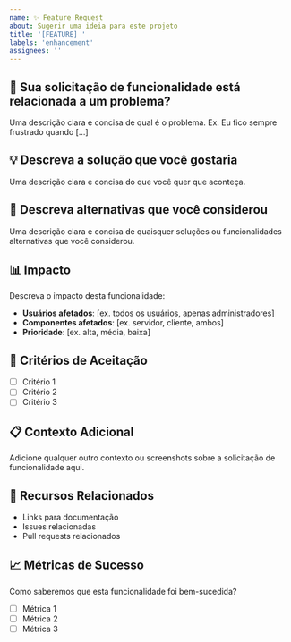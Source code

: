 ```yaml
---
name: ✨ Feature Request
about: Sugerir uma ideia para este projeto
title: '[FEATURE] '
labels: 'enhancement'
assignees: ''
---
```


## 🎯 Sua solicitação de funcionalidade está relacionada a um problema?
Uma descrição clara e concisa de qual é o problema. Ex. Eu fico sempre frustrado quando [...]

## 💡 Descreva a solução que você gostaria
Uma descrição clara e concisa do que você quer que aconteça.

## 🔄 Descreva alternativas que você considerou
Uma descrição clara e concisa de quaisquer soluções ou funcionalidades alternativas que você considerou.

## 📊 Impacto
Descreva o impacto desta funcionalidade:
- **Usuários afetados**: [ex. todos os usuários, apenas administradores]
- **Componentes afetados**: [ex. servidor, cliente, ambos]
- **Prioridade**: [ex. alta, média, baixa]

## 🧪 Critérios de Aceitação
- [ ] Critério 1
- [ ] Critério 2
- [ ] Critério 3

## 📋 Contexto Adicional
Adicione qualquer outro contexto ou screenshots sobre a solicitação de funcionalidade aqui.

## 🔗 Recursos Relacionados
- Links para documentação
- Issues relacionadas
- Pull requests relacionados

## 📈 Métricas de Sucesso
Como saberemos que esta funcionalidade foi bem-sucedida?
- [ ] Métrica 1
- [ ] Métrica 2
- [ ] Métrica 3
